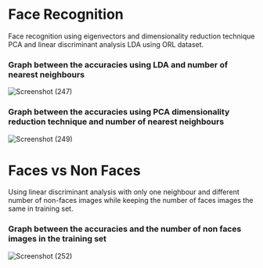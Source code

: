 # Face Recognition
Face recognition using eigenvectors and dimensionality reduction technique PCA and linear discriminant analysis LDA using ORL dataset.
<h3> Graph between the accuracies using LDA and number of nearest neighbours </h3>

  ![Screenshot (247)](https://user-images.githubusercontent.com/48591637/125941734-6254c130-d9aa-468d-94aa-e41c79847cab.png)

<h3> Graph between the accuracies using PCA dimensionality reduction technique and number of nearest neighbours </h3>
  
  ![Screenshot (249)](https://user-images.githubusercontent.com/48591637/125941818-42489463-b382-4379-aaf9-bad290342164.png)

  
# Faces vs Non Faces
Using linear discriminant analysis with only one neighbour and different number of non-faces images while keeping the number of faces images the same in training set.
<h3> Graph between the accuracies and the number of non faces images in the training set </h3>

![Screenshot (252)](https://user-images.githubusercontent.com/48591637/125941834-e9ac42c4-8347-4588-af10-3c1fc659956e.png)
